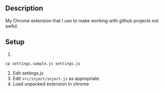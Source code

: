 ## Description
My Chrome extension that I use to make working with github projects not awful.
## Setup 
1) 
```
cp settings.sample.js settings.js
```
2) Edit settings.js
3) Edit `src/inject/inject.js` as appropriate
4) Load unpacked extension in chrome
